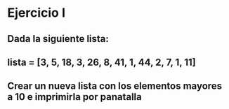 # Ejercicio I


## Dada la siguiente lista:
## lista = [3, 5, 18, 3, 26, 8, 41, 1, 44, 2, 7, 1, 11]
## Crear un nueva lista con los elementos mayores a 10 e imprimirla por panatalla

